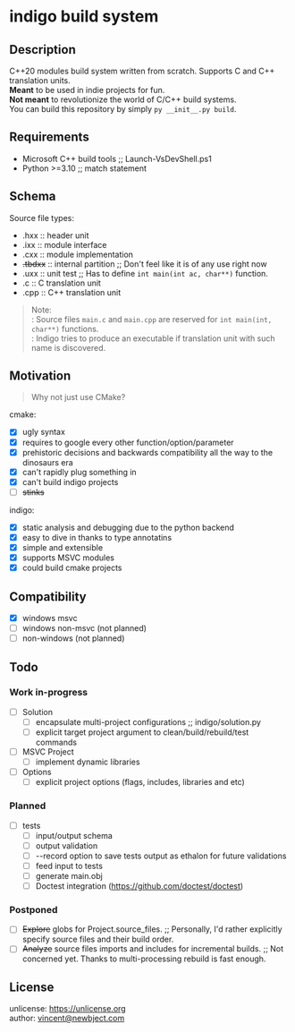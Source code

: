# indigo build system

## Description

C++20 modules build system written from scratch.
Supports C and C++ translation units. <br>
**Meant** to be used in indie projects for fun. <br>
**Not meant** to revolutionize the world of C/C++ build systems. <br>
You can build this repository by simply `py __init__.py build`.

## Requirements

- Microsoft C++ build tools ;; Launch-VsDevShell.ps1
- Python >=3.10 ;; match statement

## Schema

Source file types:

- .hxx :: header unit
- .ixx :: module interface
- .cxx :: module implementation
- ~~.tbdxx~~ :: internal partition ;; Don't feel like it is of any use right now
- .uxx :: unit test ;; Has to define `int main(int ac, char**)` function.
- .c :: C translation unit
- .cpp :: C++ translation unit

> Note: <br>
> : Source files `main.c` and `main.cpp` are reserved for `int main(int, char**)` functions. <br>
> : Indigo tries to produce an executable if translation unit with such name is discovered.

## Motivation

> Why not just use CMake?

cmake:

- [x] ugly syntax
- [x] requires to google every other function/option/parameter
- [x] prehistoric decisions and backwards compatibility all the way to the dinosaurs era
- [x] can't rapidly plug something in
- [x] can't build indigo projects
- [ ] ~~stinks~~

indigo:

- [x] static analysis and debugging due to the python backend
- [x] easy to dive in thanks to type annotatins
- [x] simple and extensible
- [x] supports MSVC modules
- [x] could build cmake projects

## Compatibility

- [x] windows msvc
- [ ] windows non-msvc (not planned)
- [ ] non-windows (not planned)

## Todo

### Work in-progress

- [ ] Solution
  - [ ] encapsulate multi-project configurations ;; indigo/solution.py
  - [ ] explicit target project argument to clean/build/rebuild/test commands
- [ ] MSVC Project
  - [ ] implement dynamic libraries
- [ ] Options
  - [ ] explicit project options (flags, includes, libraries and etc)

### Planned

- [ ] tests
  - [ ] input/output schema
  - [ ] output validation
  - [ ] --record option to save tests output as ethalon for future validations
  - [ ] feed input to tests
  - [ ] generate main.obj
  - [ ] Doctest integration (<https://github.com/doctest/doctest>)

### Postponed

- [ ] ~~Explore~~ globs for Project.source_files. ;; Personally, I'd rather explicitly specify source files and their build order.
- [ ] ~~Analyze~~ source files imports and includes for incremental builds. ;; Not concerned yet. Thanks to multi-processing rebuild is fast enough.

## License

unlicense: <https://unlicense.org> <br>
author: <vincent@newbject.com>
